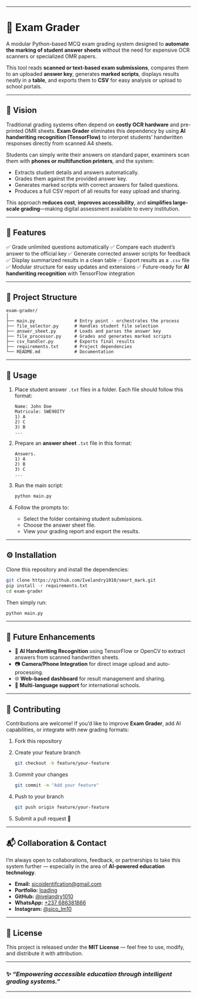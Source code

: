 
---

# 🧠 Exam Grader

A modular Python-based MCQ exam grading system designed to **automate the marking of student answer sheets** without the need for expensive OCR scanners or specialized OMR papers.

This tool reads **scanned or text-based exam submissions**, compares them to an uploaded **answer key**, generates **marked scripts**, displays results neatly in a **table**, and exports them to **CSV** for easy analysis or upload to school portals.

---

## 🚀 Vision

Traditional grading systems often depend on **costly OCR hardware** and pre-printed OMR sheets.
**Exam Grader** eliminates this dependency by using **AI handwriting recognition (TensorFlow)** to interpret students’ handwritten responses directly from scanned A4 sheets.

Students can simply write their answers on standard paper, examiners scan them with **phones or multifunction printers**, and the system:

* Extracts student details and answers automatically.
* Grades them against the provided answer key.
* Generates marked scripts with correct answers for failed questions.
* Produces a full CSV report of all results for easy upload and sharing.

This approach **reduces cost**, **improves accessibility**, and **simplifies large-scale grading**—making digital assessment available to every institution.

---

## 🧩 Features

✅ Grade unlimited questions automatically
✅ Compare each student’s answer to the official key
✅ Generate corrected answer scripts for feedback
✅ Display summarized results in a clean table
✅ Export results as a `.csv` file
✅ Modular structure for easy updates and extensions
✅ Future-ready for **AI handwriting recognition** with TensorFlow integration

---

## 📁 Project Structure

```
exam-grader/
│
├── main.py               # Entry point - orchestrates the process
├── file_selector.py      # Handles student file selection
├── answer_sheet.py       # Loads and parses the answer key
├── file_processor.py     # Grades and generates marked scripts
├── csv_handler.py        # Exports final results
├── requirements.txt      # Project dependencies
└── README.md             # Documentation
```

---

## 🧪 Usage

1. Place student answer `.txt` files in a folder.
   Each file should follow this format:

   ```
   Name: John Doe
   Matricule: SWE90ITY
   1) A
   2) C
   3) B
   ...
   ```

2. Prepare an **answer sheet** `.txt` file in this format:

   ```
   Answers.
   1) A
   2) B
   3) C
   ...
   ```

3. Run the main script:

   ```bash
   python main.py
   ```

4. Follow the prompts to:

   * Select the folder containing student submissions.
   * Choose the answer sheet file.
   * View your grading report and export the results.

---

## ⚙️ Installation

Clone this repository and install the dependencies:

```bash
git clone https://github.com/Ivelandry1010/smart_mark.git
pip install -r requirements.txt
cd exam-grader
```

Then simply run:

```bash
python main.py
```

---

## 🧠 Future Enhancements

* 📝 **AI Handwriting Recognition** using TensorFlow or OpenCV to extract answers from scanned handwritten sheets.
* 📷 **Camera/Phone Integration** for direct image upload and auto-processing.
* 🌐 **Web-based dashboard** for result management and sharing.
* 💬 **Multi-language support** for international schools.

---

## 🤝 Contributing

Contributions are welcome!
If you’d like to improve **Exam Grader**, add AI capabilities, or integrate with new grading formats:

1. Fork this repository
2. Create your feature branch

   ```bash
   git checkout -b feature/your-feature
   ```
3. Commit your changes

   ```bash
   git commit -m "Add your feature"
   ```
4. Push to your branch

   ```bash
   git push origin feature/your-feature
   ```
5. Submit a pull request 🎉

---

## 📬 Collaboration & Contact

I’m always open to collaborations, feedback, or partnerships to take this system further — especially in the area of **AI-powered education technology**.

* **Email:**  [sicoidentifcation@gmail.com](mailto:sicoidentifcation@gmail.com)
* **Portfolio:** [loading](#)
* **GitHub:** [@ivelandry1010](https://github.com/Ivelandry1010)
* **WhatsApp:** [+237 686381866](https://wa.me/237686381866?text=Hello%20I%20found%20you%20through%20your%20portfolio)
* **Instagram:** [@sico_lm10](https://www.instagram.com/sico_lm10?igsh=cHdqYmp5enZwYjBy&utm_source=qr)


---

## 📜 License

This project is released under the **MIT License** — feel free to use, modify, and distribute it with attribution.

---

### ✨ *“Empowering accessible education through intelligent grading systems.”*

---


